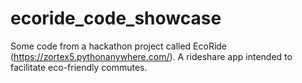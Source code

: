 # ecoride_code_showcase
Some code from a hackathon project called EcoRide (https://zortex5.pythonanywhere.com/). A rideshare app intended to facilitate eco-friendly commutes.
